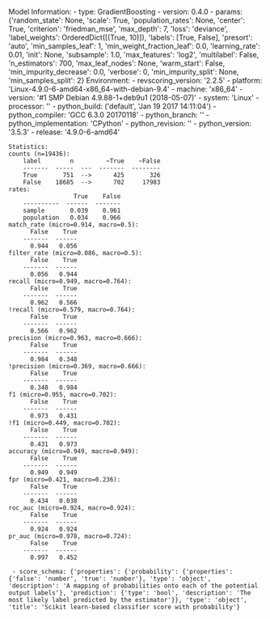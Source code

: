 Model Information:
	 - type: GradientBoosting
	 - version: 0.4.0
	 - params: {'random_state': None, 'scale': True, 'population_rates': None, 'center': True, 'criterion': 'friedman_mse', 'max_depth': 7, 'loss': 'deviance', 'label_weights': OrderedDict([(True, 10)]), 'labels': [True, False], 'presort': 'auto', 'min_samples_leaf': 1, 'min_weight_fraction_leaf': 0.0, 'learning_rate': 0.01, 'init': None, 'subsample': 1.0, 'max_features': 'log2', 'multilabel': False, 'n_estimators': 700, 'max_leaf_nodes': None, 'warm_start': False, 'min_impurity_decrease': 0.0, 'verbose': 0, 'min_impurity_split': None, 'min_samples_split': 2}
	Environment:
	 - revscoring_version: '2.2.5'
	 - platform: 'Linux-4.9.0-6-amd64-x86_64-with-debian-9.4'
	 - machine: 'x86_64'
	 - version: '#1 SMP Debian 4.9.88-1+deb9u1 (2018-05-07)'
	 - system: 'Linux'
	 - processor: ''
	 - python_build: ('default', 'Jan 19 2017 14:11:04')
	 - python_compiler: 'GCC 6.3.0 20170118'
	 - python_branch: ''
	 - python_implementation: 'CPython'
	 - python_revision: ''
	 - python_version: '3.5.3'
	 - release: '4.9.0-6-amd64'
	
	Statistics:
	counts (n=19436):
		label        n         ~True    ~False
		-------  -----  ---  -------  --------
		True       751  -->      425       326
		False    18685  -->      702     17983
	rates:
		              True    False
		----------  ------  -------
		sample       0.039    0.961
		population   0.034    0.966
	match_rate (micro=0.914, macro=0.5):
		  False    True
		-------  ------
		  0.944   0.056
	filter_rate (micro=0.086, macro=0.5):
		  False    True
		-------  ------
		  0.056   0.944
	recall (micro=0.949, macro=0.764):
		  False    True
		-------  ------
		  0.962   0.566
	!recall (micro=0.579, macro=0.764):
		  False    True
		-------  ------
		  0.566   0.962
	precision (micro=0.963, macro=0.666):
		  False    True
		-------  ------
		  0.984   0.348
	!precision (micro=0.369, macro=0.666):
		  False    True
		-------  ------
		  0.348   0.984
	f1 (micro=0.955, macro=0.702):
		  False    True
		-------  ------
		  0.973   0.431
	!f1 (micro=0.449, macro=0.702):
		  False    True
		-------  ------
		  0.431   0.973
	accuracy (micro=0.949, macro=0.949):
		  False    True
		-------  ------
		  0.949   0.949
	fpr (micro=0.421, macro=0.236):
		  False    True
		-------  ------
		  0.434   0.038
	roc_auc (micro=0.924, macro=0.924):
		  False    True
		-------  ------
		  0.924   0.924
	pr_auc (micro=0.978, macro=0.724):
		  False    True
		-------  ------
		  0.997   0.452
	
	 - score_schema: {'properties': {'probability': {'properties': {'false': 'number', 'true': 'number'}, 'type': 'object', 'description': 'A mapping of probabilities onto each of the potential output labels'}, 'prediction': {'type': 'bool', 'description': 'The most likely label predicted by the estimator'}}, 'type': 'object', 'title': 'Scikit learn-based classifier score with probability'}


